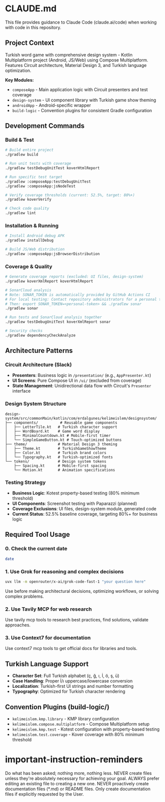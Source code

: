 # CLAUDE.md

This file provides guidance to Claude Code (claude.ai/code) when working with code in this repository.

## Project Context
Turkish word game with comprehensive design system - Kotlin Multiplatform project (Android, JS/Web) using Compose Multiplatform. Features Circuit architecture, Material Design 3, and Turkish language optimization.

**Key Modules:**
- `composeApp` - Main application logic with Circuit presenters and test coverage
- `design-system` - UI component library with Turkish game show theming
- `androidApp` - Android-specific wrapper
- `build-logic` - Convention plugins for consistent Gradle configuration

## Development Commands

### Build & Test
```bash
# Build entire project
./gradlew build

# Run unit tests with coverage
./gradlew testDebugUnitTest koverHtmlReport

# Run specific test target
./gradlew :composeApp:testDebugUnitTest
./gradlew :composeApp:jsNodeTest

# Verify coverage thresholds (current: 52.5%, target: 80%+)
./gradlew koverVerify

# Check code quality
./gradlew lint
```

### Installation & Running
```bash
# Install Android debug APK
./gradlew installDebug

# Build JS/Web distribution
./gradlew :composeApp:jsBrowserDistribution
```

### Coverage & Quality
```bash
# Generate coverage reports (excluded: UI files, design-system)
./gradlew koverXmlReport koverHtmlReport

# SonarCloud analysis
# Note: SONAR_TOKEN is automatically provided by GitHub Actions CI
# For local testing: Contact repository administrators for a personal token
# Then: export SONAR_TOKEN=<personal-token> && ./gradlew sonar
./gradlew sonar

# Run tests and SonarCloud analysis together
./gradlew testDebugUnitTest koverXmlReport sonar

# Security checks
./gradlew dependencyCheckAnalyze
```

## Architecture Patterns

### Circuit Architecture (Slack)
- **Presenters**: Business logic in `/presentation/` (e.g., `AppPresenter.kt`)
- **UI Screens**: Pure Compose UI in `/ui/` (excluded from coverage)
- **State Management**: Unidirectional data flow with Circuit's `Presenter` interface

### Design System Structure
```text
design-system/src/commonMain/kotlin/com/erdalgunes/kelimeislem/designsystem/
├── components/          # Reusable game components
│   ├── LetterTile.kt   # Turkish character support
│   ├── WordBoard.kt    # Game word display
│   ├── MinimalCountdown.kt # Mobile-first timer
│   └── SimpleGameButton.kt # Touch-optimized buttons
├── theme/              # Material Design 3 theming
│   ├── Theme.kt        # TurkishGameShowTheme
│   ├── Color.kt        # Turkish brand colors
│   └── Typography.kt   # Turkish-optimized fonts
└── tokens/             # Design system tokens
    ├── Spacing.kt      # Mobile-first spacing
    └── Motion.kt       # Animation specifications
```

### Testing Strategy
- **Business Logic**: Kotest property-based testing (80% minimum threshold)
- **UI Components**: Screenshot testing with Paparazzi (planned)
- **Coverage Exclusions**: UI files, design-system module, generated code
- **Current Status**: 52.5% baseline coverage, targeting 80%+ for business logic

## Required Tool Usage
### 0. Check the current date
```bash
date
```

### 1. Use Grok for reasoning and complex decisions
```bash
uvx llm -m openrouter/x-ai/grok-code-fast-1 "your question here"
```
Use before making architectural decisions, optimizing workflows, or solving complex problems.

### 2. Use Tavily MCP for web research
Use tavily mcp tools to research best practices, find solutions, validate approaches.

### 3. Use Context7 for documentation
Use context7 mcp tools to get official docs for libraries and tools.

## Turkish Language Support
- **Character Set**: Full Turkish alphabet (ç, ğ, ı, İ, ö, ş, ü)
- **Case Handling**: Proper İ/ı uppercase/lowercase conversion
- **Localization**: Turkish-first UI strings and number formatting
- **Typography**: Optimized for Turkish character rendering

## Convention Plugins (build-logic/)
- `kelimeislem.kmp.library` - KMP library configuration
- `kelimeislem.compose.multiplatform` - Compose Multiplatform setup
- `kelimeislem.kmp.test` - Kotest configuration with property-based testing
- `kelimeislem.test.coverage` - Kover coverage with 80% minimum threshold

# important-instruction-reminders
Do what has been asked; nothing more, nothing less.
NEVER create files unless they're absolutely necessary for achieving your goal.
ALWAYS prefer editing an existing file to creating a new one.
NEVER proactively create documentation files (*.md) or README files. Only create documentation files if explicitly requested by the User.
